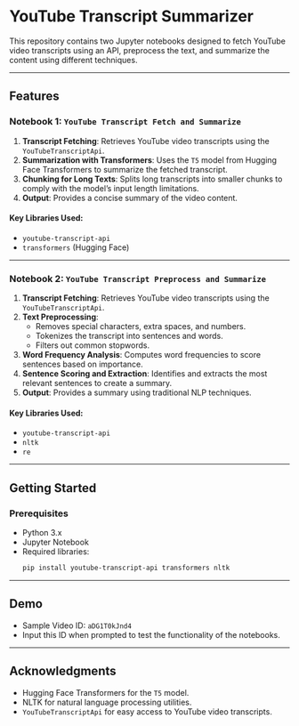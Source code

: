 # YouTube Transcript Summarizer

This repository contains two Jupyter notebooks designed to fetch YouTube video transcripts using an API, preprocess the text, and summarize the content using different techniques.

---

## Features

### Notebook 1: `YouTube Transcript Fetch and Summarize`
1. **Transcript Fetching**: Retrieves YouTube video transcripts using the `YouTubeTranscriptApi`.
2. **Summarization with Transformers**: Uses the `T5` model from Hugging Face Transformers to summarize the fetched transcript.
3. **Chunking for Long Texts**: Splits long transcripts into smaller chunks to comply with the model’s input length limitations.
4. **Output**: Provides a concise summary of the video content.

#### Key Libraries Used:
- `youtube-transcript-api`
- `transformers` (Hugging Face)

---

### Notebook 2: `YouTube Transcript Preprocess and Summarize`
1. **Transcript Fetching**: Retrieves YouTube video transcripts using the `YouTubeTranscriptApi`.
2. **Text Preprocessing**:
   - Removes special characters, extra spaces, and numbers.
   - Tokenizes the transcript into sentences and words.
   - Filters out common stopwords.
3. **Word Frequency Analysis**: Computes word frequencies to score sentences based on importance.
4. **Sentence Scoring and Extraction**: Identifies and extracts the most relevant sentences to create a summary.
5. **Output**: Provides a summary using traditional NLP techniques.

#### Key Libraries Used:
- `youtube-transcript-api`
- `nltk`
- `re`

---

## Getting Started

### Prerequisites
- Python 3.x
- Jupyter Notebook
- Required libraries:
  ```bash
  pip install youtube-transcript-api transformers nltk
  ```

---

## Demo
- Sample Video ID: `aDG1T0kJnd4`
- Input this ID when prompted to test the functionality of the notebooks.

---

## Acknowledgments
- Hugging Face Transformers for the `T5` model.
- NLTK for natural language processing utilities.
- `YouTubeTranscriptApi` for easy access to YouTube video transcripts.

